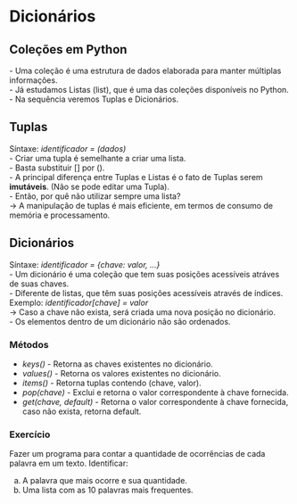 <h1> Dicionários </h1>
<h2> Coleções em Python </h2>
<p>
  - Uma coleção é uma estrutura de dados elaborada para manter múltiplas informações.
  <br>
  - Já estudamos Listas (list), que é uma das coleções disponíveis no Python.
  <br>
  - Na sequência veremos Tuplas e Dicionários.
</p>
<h2> Tuplas </h2>
<p>
  Síntaxe: <em> identificador = (dados) </em>
  <br>
  - Criar uma tupla é semelhante a criar uma lista.
  <br>
  - Basta substituir [] por ().
  <br>
  - A principal diferença entre Tuplas e Listas é o fato de Tuplas serem <strong> imutáveis</strong>. (Não se pode editar uma Tupla).
  <br>
  - Então, por quê não utilizar sempre uma lista?
  <br>
  &rarr; A manipulação de tuplas é mais eficiente, em termos de consumo de memória e processamento.
</p>
<h2> Dicionários </h2>
<p>
  Síntaxe: <em> identificador = {chave: valor, ...} </em>
  <br>
  - Um dicionário é uma coleção que tem suas posições acessíveis atráves de suas chaves.
  <br>
  - Diferente de listas, que têm suas posições acessíveis através de índices.
  <br>
  Exemplo: <em> identificador[chave] = valor </em>
  <br>
  &rarr; Caso a chave não exista, será criada uma nova posição no dicionário.
  <br>
  - Os elementos dentro de um dicionário não são ordenados.
</p>
<h3> Métodos </h3>
<p>
  <ul>
    <li> <em> keys() </em> - Retorna as chaves existentes no dicionário. </li>
    <li> <em> values() </em> - Retorna os valores existentes no dicionário. </li>
    <li> <em> items() </em> - Retorna tuplas contendo (chave, valor). </li>
    <li> <em> pop(chave) </em> - Exclui e retorna o valor correspondente à chave fornecida.
    <li> <em> get(chave, default) </em> - Retorna o valor correspondente à chave fornecida, caso não exista, retorna default. 
  </ul>
</p>
<h3> Exercício </h3>
<p>
  Fazer um programa para contar a quantidade de ocorrências de cada palavra em um texto. Identificar:
  <ol type = "a">
    <li> A palavra que mais ocorre e sua quantidade. </li>
    <li> Uma lista com as 10 palavras mais frequentes. </li>
  </ol>
</p>
